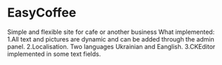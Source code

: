 # EasyCoffee
Simple and flexible site for cafe or another business
What implemented:
1.All text and pictures are dynamic and can be added through the admin panel.
2.Localisation. Two languages Ukrainian and Eanglish.
3.CKEditor implemented in some text fields.
